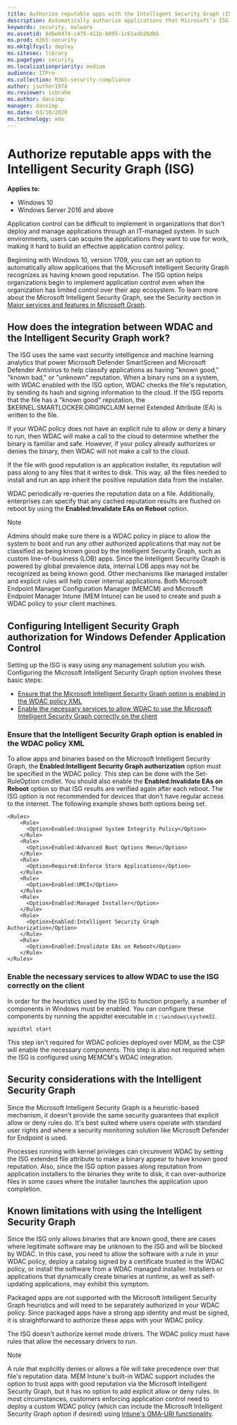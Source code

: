 ```yaml
---
title: Authorize reputable apps with the Intelligent Security Graph (ISG) (Windows 10)
description: Automatically authorize applications that Microsoft’s ISG recognizes as having known good reputation.
keywords: security, malware
ms.assetid: 8d6e0474-c475-411b-b095-1c61adb2bdbb
ms.prod: m365-security
ms.mktglfcycl: deploy
ms.sitesec: library
ms.pagetype: security
ms.localizationpriority: medium
audience: ITPro
ms.collection: M365-security-compliance
author: jsuther1974
ms.reviewer: isbrahm
ms.author: dansimp
manager: dansimp
ms.date: 03/10/2020
ms.technology: mde
---
```


# Authorize reputable apps with the Intelligent Security Graph (ISG)

**Applies to:**

- Windows 10
- Windows Server 2016 and above

Application control can be difficult to implement in organizations that don't deploy and manage applications through an IT-managed system. In such environments, users can acquire the applications they want to use for work, making it hard to build an effective application control policy.

Beginning with Windows 10, version 1709, you can set an option to automatically allow applications that the Microsoft Intelligent Security Graph recognizes as having known good reputation. The ISG option helps organizations begin to implement application control even when the organization has limited control over their app ecosystem. To learn more about the Microsoft Intelligent Security Graph, see the Security section in [Major services and features in Microsoft Graph](/graph/overview-major-services).

## How does the integration between WDAC and the Intelligent Security Graph work?

The ISG uses the same vast security intelligence and machine learning analytics that power Microsoft Defender SmartScreen and Microsoft Defender Antivirus to help classify applications as having "known good," "known bad," or "unknown" reputation. When a binary runs on a system, with WDAC enabled with the ISG option, WDAC checks the file's reputation, by sending its hash and signing information to the cloud. If the ISG reports that the file has a "known good" reputation, the $KERNEL.SMARTLOCKER.ORIGINCLAIM kernel Extended Attribute (EA) is written to the file.

If your WDAC policy does not have an explicit rule to allow or deny a binary to run, then WDAC will make a call to the cloud to determine whether the binary is familiar and safe. However, if your policy already authorizes or denies the binary, then WDAC will not make a call to the cloud.

If the file with good reputation is an application installer, its reputation will pass along to any files that it writes to disk. This way, all the files needed to install and run an app inherit the positive reputation data from the installer.

WDAC periodically re-queries the reputation data on a file. Additionally, enterprises can specify that any cached reputation results are flushed on reboot by using the **Enabled:Invalidate EAs on Reboot** option.

>[!NOTE]
>Admins should make sure there is a WDAC policy in place to allow the system to boot and run any other authorized applications that may not be classified as being known good by the Intelligent Security Graph, such as custom line-of-business (LOB) apps. Since the Intelligent Security Graph is powered by global prevalence data, internal LOB apps may not be recognized as being known good. Other mechanisms like managed installer and explicit rules will help cover internal applications. Both Microsoft Endpoint Manager Configuration Manager (MEMCM) and Microsoft Endpoint Manager Intune (MEM Intune) can be used to create and push a WDAC policy to your client machines.  

## Configuring Intelligent Security Graph authorization for Windows Defender Application Control

Setting up the ISG is easy using any management solution you wish. Configuring the Microsoft Intelligent Security Graph option involves these basic steps:

- [Ensure that the Microsoft Intelligent Security Graph option is enabled in the WDAC policy XML](#ensure-that-the-intelligent-security-graph-option-is-enabled-in-the-wdac-policy-xml)
- [Enable the necessary services to allow WDAC to use the Microsoft Intelligent Security Graph correctly on the client](#enable-the-necessary-services-to-allow-wdac-to-use-the-isg-correctly-on-the-client)

### Ensure that the Intelligent Security Graph option is enabled in the WDAC policy XML

To allow apps and binaries based on the Microsoft Intelligent Security Graph, the **Enabled:Intelligent Security Graph authorization** option must be specified in the WDAC policy. This step can be done with the Set-RuleOption cmdlet. You should also enable the **Enabled:Invalidate EAs on Reboot** option so that ISG results are verified again after each reboot. The ISG option is not recommended for devices that don't have regular access to the internet. The following example shows both options being set.

```code
<Rules> 
    <Rule> 
      <Option>Enabled:Unsigned System Integrity Policy</Option> 
    </Rule> 
    <Rule> 
      <Option>Enabled:Advanced Boot Options Menu</Option> 
    </Rule> 
    <Rule> 
      <Option>Required:Enforce Store Applications</Option> 
    </Rule> 
    <Rule>
      <Option>Enabled:UMCI</Option>
    </Rule>
    <Rule>
      <Option>Enabled:Managed Installer</Option> 
    </Rule>
    <Rule> 
      <Option>Enabled:Intelligent Security Graph Authorization</Option> 
    </Rule> 
    <Rule> 
      <Option>Enabled:Invalidate EAs on Reboot</Option> 
    </Rule> 
</Rules> 
```

### Enable the necessary services to allow WDAC to use the ISG correctly on the client

In order for the heuristics used by the ISG to function properly, a number of components in Windows must be enabled. You can configure these components by running the appidtel executable in `c:\windows\system32`.

```
appidtel start
```

This step isn't required for WDAC policies deployed over MDM, as the CSP will enable the necessary components. This step is also not required when the ISG is configured using MEMCM's WDAC integration.

## Security considerations with the Intelligent Security Graph

Since the Microsoft Intelligent Security Graph is a heuristic-based mechanism, it doesn't provide the same security guarantees that explicit allow or deny rules do. It's best suited where users operate with standard user rights and where a security monitoring solution like Microsoft Defender for Endpoint is used.

Processes running with kernel privileges can circumvent WDAC by setting the ISG extended file attribute to make a binary appear to have known good reputation. Also, since the ISG option passes along reputation from application installers to the binaries they write to disk, it can over-authorize files in some cases where the installer launches the application upon completion.

## Known limitations with using the Intelligent Security Graph

Since the ISG only allows binaries that are known good, there are cases where legitimate software may be unknown to the ISG and will be blocked by WDAC. In this case, you need to allow the software with a rule in your WDAC policy, deploy a catalog signed by a certificate trusted in the WDAC policy, or install the software from a WDAC managed installer. Installers or applications that dynamically create binaries at runtime, as well as self-updating applications, may exhibit this symptom.

Packaged apps are not supported with the Microsoft Intelligent Security Graph heuristics and will need to be separately authorized in your WDAC policy. Since packaged apps have a strong app identity and must be signed, it is straightforward to authorize these apps with your WDAC policy.

The ISG doesn't authorize kernel mode drivers. The WDAC policy must have rules that allow the necessary drivers to run.  

>[!NOTE]
> A rule that explicitly denies or allows a file will take precedence over that file's reputation data. MEM Intune's built-in WDAC support includes the option to trust apps with good reputation via the Microsoft Intelligent Security Graph, but it has no option to add explicit allow or deny rules. In most circumstances, customers enforcing application control need to deploy a custom WDAC policy (which can include the Microsoft Intelligent Security Graph option if desired) using [Intune's OMA-URI functionality](deploy-windows-defender-application-control-policies-using-intune.md#deploy-wdac-policies-with-custom-oma-uri).
